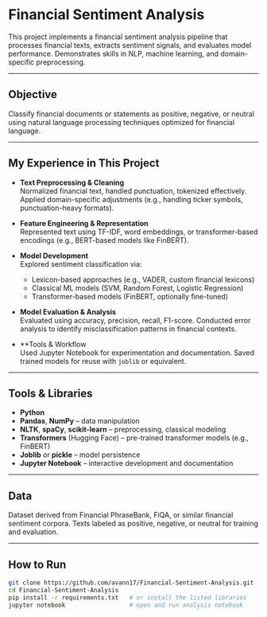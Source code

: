 # Financial Sentiment Analysis

This project implements a financial sentiment analysis pipeline that processes financial texts, extracts sentiment signals, and evaluates model performance. Demonstrates skills in NLP, machine learning, and domain-specific preprocessing.

---

## Objective  
Classify financial documents or statements as positive, negative, or neutral using natural language processing techniques optimized for financial language.

---

## My Experience in This Project  
- **Text Preprocessing & Cleaning**  
  Normalized financial text, handled punctuation, tokenized effectively. Applied domain-specific adjustments (e.g., handling ticker symbols, punctuation-heavy formats).

- **Feature Engineering & Representation**  
  Represented text using TF-IDF, word embeddings, or transformer-based encodings (e.g., BERT-based models like FinBERT).

- **Model Development**  
  Explored sentiment classification via:
  - Lexicon-based approaches (e.g., VADER, custom financial lexicons)
  - Classical ML models (SVM, Random Forest, Logistic Regression)
  - Transformer-based models (FinBERT, optionally fine-tuned)

- **Model Evaluation & Analysis**  
  Evaluated using accuracy, precision, recall, F1-score. Conducted error analysis to identify misclassification patterns in financial contexts.

- **Tools & Workflow  
  Used Jupyter Notebook for experimentation and documentation. Saved trained models for reuse with `joblib` or equivalent.

---

## Tools & Libraries  
- **Python**  
- **Pandas**, **NumPy** – data manipulation  
- **NLTK**, **spaCy**, **scikit-learn** – preprocessing, classical modeling  
- **Transformers** (Hugging Face) – pre-trained transformer models (e.g., FinBERT)  
- **Joblib** or **pickle** – model persistence  
- **Jupyter Notebook** – interactive development and documentation  

---

## Data  
Dataset derived from Financial PhraseBank, FiQA, or similar financial sentiment corpora. Texts labeled as positive, negative, or neutral for training and evaluation.

---

## How to Run  
```bash
git clone https://github.com/avann17/Financial-Sentiment-Analysis.git
cd Financial-Sentiment-Analysis
pip install -r requirements.txt   # or install the listed libraries
jupyter notebook                  # open and run analysis notebook
